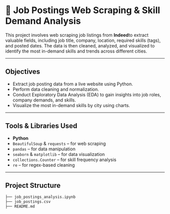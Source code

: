 # 💼 Job Postings Web Scraping & Skill Demand Analysis

This project involves web scraping job listings from **Indeed**to extract valuable fields, including job title, company, location, required skills (tags), and posted dates. The data is then cleaned, analyzed, and visualized to identify the most in-demand skills and trends across different cities.

---

##  Objectives

- Extract job posting data from a live website using Python.
- Perform data cleaning and normalization.
- Conduct Exploratory Data Analysis (EDA) to gain insights into job roles, company demands, and skills.
- Visualize the most in-demand skills by city using charts.

---

## Tools & Libraries Used

- **Python** 
- `BeautifulSoup` & `requests` – for web scraping  
- `pandas` – for data manipulation  
- `seaborn` & `matplotlib` – for data visualization  
- `collections.Counter` – for skill frequency analysis  
- `re` – for regex-based cleaning

---

## Project Structure

```bash
├── job_postings_analysis.ipynb    
├── job_postings.csv               
├── README.md                      
